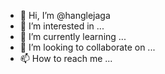 - 👋 Hi, I’m @hanglejaga
- 👀 I’m interested in ...
- 🌱 I’m currently learning ...
- 💞️ I’m looking to collaborate on ...
- 📫 How to reach me ...

<!---
hanglejaga/hanglejaga is a ✨ special ✨ repository because its `README.md` (this file) appears on your GitHub profile.
You can click the Preview link to take a look at your changes.
--->
